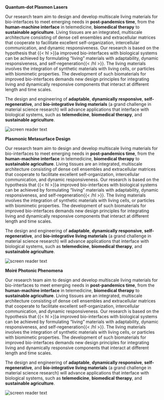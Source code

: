 **Quantum-dot Plasmon Lasers**

  Our research team aim to design and develop multiscale living materials for bio-interfaces to meet emerging needs in **post-pandemics time**, from the **human-machine interface** in telemedicine, **biomedical therapy** to **sustainable agriculture**.   Living tissues are an integrated, multiscale architecture consisting of dense cell ensembles and extracellular matrices that cooperate to facilitate excellent self-organization, intercellular communication, and dynamic responsiveness.   Our research is based on the hypothesis that {{< hl >}}a improved bio-interfaces with biological systems can be achieved by formulating “living” materials with adaptability, dynamic responsiveness, and self-regeneration{{< /hl >}}. The living materials involves the integration of synthetic materials with living cells, or particles with biomimetic properties.  The development of such biomaterials for improved bio-interfaces demands new design principles for integrating living and dynamically responsive components that interact at different length and time scales. 

  The design and engineering of **adaptable**, **dynamically responsive**, **self-regenerative**, and **bio-integrative living materials** (a grand challenge in material science research) will advance applications that interface with biological systems, such as **telemedicine**, **biomedical therapy**, and **sustainable agriculture**.
 

![screen reader text](welcome.jpg "Soft matter engineering and living materials design for **human-machine interface**, **biomedical therapy** and **sustainable agriculture**")

**Plasmonic Metasurface Design**

  Our research team aim to design and develop multiscale living materials for bio-interfaces to meet emerging needs in **post-pandemics time**, from the **human-machine interface** in telemedicine, **biomedical therapy** to **sustainable agriculture**.   Living tissues are an integrated, multiscale architecture consisting of dense cell ensembles and extracellular matrices that cooperate to facilitate excellent self-organization, intercellular communication, and dynamic responsiveness.   Our research is based on the hypothesis that {{< hl >}}a improved bio-interfaces with biological systems can be achieved by formulating “living” materials with adaptability, dynamic responsiveness, and self-regeneration{{< /hl >}}. The living materials involves the integration of synthetic materials with living cells, or particles with biomimetic properties.  The development of such biomaterials for improved bio-interfaces demands new design principles for integrating living and dynamically responsive components that interact at different length and time scales. 

  The design and engineering of **adaptable**, **dynamically responsive**, **self-regenerative**, and **bio-integrative living materials** (a grand challenge in material science research) will advance applications that interface with biological systems, such as **telemedicine**, **biomedical therapy**, and **sustainable agriculture**.

  ![screen reader text](Moire.jpg "Soft matter engineering and living materials design for **human-machine interface**, **biomedical therapy** and **sustainable agriculture**")

**Moiré Photonic Phenomena**

  Our research team aim to design and develop multiscale living materials for bio-interfaces to meet emerging needs in **post-pandemics time**, from the **human-machine interface** in telemedicine, **biomedical therapy** to **sustainable agriculture**.   Living tissues are an integrated, multiscale architecture consisting of dense cell ensembles and extracellular matrices that cooperate to facilitate excellent self-organization, intercellular communication, and dynamic responsiveness.   Our research is based on the hypothesis that {{< hl >}}a improved bio-interfaces with biological systems can be achieved by formulating “living” materials with adaptability, dynamic responsiveness, and self-regeneration{{< /hl >}}. The living materials involves the integration of synthetic materials with living cells, or particles with biomimetic properties.  The development of such biomaterials for improved bio-interfaces demands new design principles for integrating living and dynamically responsive components that interact at different length and time scales. 

  The design and engineering of **adaptable**, **dynamically responsive**, **self-regenerative**, and **bio-integrative living materials** (a grand challenge in material science research) will advance applications that interface with biological systems, such as **telemedicine**, **biomedical therapy**, and **sustainable agriculture**.

  ![screen reader text](Moire.jpg "Soft matter engineering and living materials design for **human-machine interface**, **biomedical therapy** and **sustainable agriculture**")